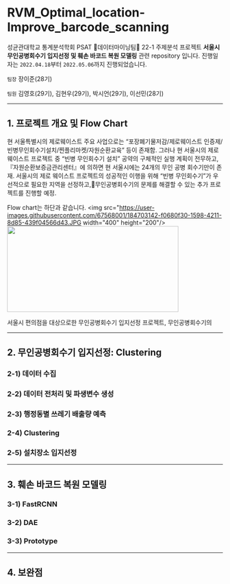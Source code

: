 # RVM_Optimal_location-Improve_barcode_scanning
성균관대학교 통계분석학회 PSAT 🐣데이터마이닝팀🐣 22-1 주제분석 프로젝트 **서울시 무인공병회수기 입지선정 및 훼손 바코드 복원 모델링** 관련 repository 입니다. 진행일자는 `2022.04.18`부터 `2022.05.06`까지 진행되었습니다.

`팀장` 장이준(28기)

`팀원` 김영호(29기), 김현우(29기), 박시언(29기), 이선민(28기)

---
## 1. 프로젝트 개요 및 Flow Chart
현 서울특별시의 제로웨이스트 주요 사업으로는 “포장폐기물저감/제로웨이스트 인증제/빈병무인회수기설치/찐플리마켓/자원순환교육” 등이 존재함.  그러나 현 서울시의 제로웨이스트 프로젝트 중 “빈병 무인회수기 설치” 공약의 구체적인 실행 계획이 전무하고, 『자원순환보증금관리센터』에 의하면 현 서울시에는 24개의 무인 공병 회수기만이 존재. 서울시의 제로 웨이스트 프로젝트의 성공적인 이행을 위해 “빈병 무인회수기”가 우선적으로 필요한 지역을 선정하고,무인공병회수기의 문제를 해결할 수 있는 추가 프로젝트를 진행할 예정.

Flow chart는 하단과 같습니다.
<img src="https://user-images.githubusercontent.com/67568001/184703142-f0680f30-1598-4211-8d85-439f04566d43.JPG width="400" height="200"/><img src="https://user-images.githubusercontent.com/67568001/184703155-9041e4d5-7726-4c83-8527-b32399da1bd7.JPG" width="400" height="200"/>

서울시 편의점을 대상으로한 무인공병회수기 입지선정 프로젝트, 무인공병회수기의 

---
## 2. 무인공병회수기 입지선정: Clustering
### 2-1) 데이터 수집

### 2-2) 데이터 전처리 및 파생변수 생성

### 2-3) 행정동별 쓰레기 배출량 예측

### 2-4) Clustering

### 2-5) 설치장소 입지선정

---
## 3. 훼손 바코드 복원 모델링
### 3-1) FastRCNN

### 3-2) DAE

### 3-3) Prototype

---
## 4. 보완점

